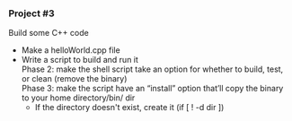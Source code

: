 ### Project #3
Build some C++ code
* Make a helloWorld.cpp file
* Write a script to build and run it  
Phase 2: make the shell script take an option for whether to build, test, or clean (remove the binary)    
Phase 3: make the script have an “install” option that’ll copy the binary to your home directory/bin/ dir  
    - If the directory doesn't exist, create it (if [ ! -d dir ])